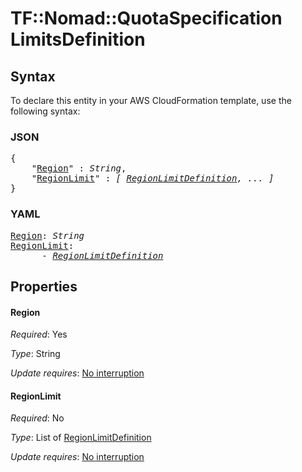 # TF::Nomad::QuotaSpecification LimitsDefinition

## Syntax

To declare this entity in your AWS CloudFormation template, use the following syntax:

### JSON

<pre>
{
    "<a href="#region" title="Region">Region</a>" : <i>String</i>,
    "<a href="#regionlimit" title="RegionLimit">RegionLimit</a>" : <i>[ <a href="regionlimitdefinition.md">RegionLimitDefinition</a>, ... ]</i>
}
</pre>

### YAML

<pre>
<a href="#region" title="Region">Region</a>: <i>String</i>
<a href="#regionlimit" title="RegionLimit">RegionLimit</a>: <i>
      - <a href="regionlimitdefinition.md">RegionLimitDefinition</a></i>
</pre>

## Properties

#### Region

_Required_: Yes

_Type_: String

_Update requires_: [No interruption](https://docs.aws.amazon.com/AWSCloudFormation/latest/UserGuide/using-cfn-updating-stacks-update-behaviors.html#update-no-interrupt)

#### RegionLimit

_Required_: No

_Type_: List of <a href="regionlimitdefinition.md">RegionLimitDefinition</a>

_Update requires_: [No interruption](https://docs.aws.amazon.com/AWSCloudFormation/latest/UserGuide/using-cfn-updating-stacks-update-behaviors.html#update-no-interrupt)

